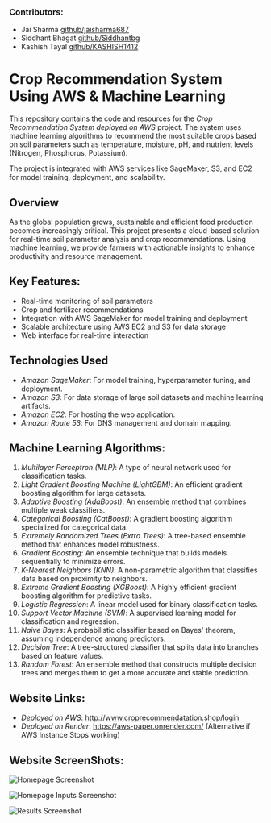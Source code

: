 ### Contributors:
- Jai Sharma [github/jaisharma687](https://github.com/jaisharma687)
- Siddhant Bhagat [github/Siddhantbg](https://github.com/Siddhantbg)
- Kashish Tayal [github/KASHISH1412](https://github.com/KASHISH1412)

# Crop Recommendation System Using AWS & Machine Learning

This repository contains the code and resources for the *Crop Recommendation System deployed on AWS* project. The system uses machine learning algorithms to recommend the most suitable crops based on soil parameters such as temperature, moisture, pH, and nutrient levels (Nitrogen, Phosphorus, Potassium).

The project is integrated with AWS services like SageMaker, S3, and EC2 for model training, deployment, and scalability.

## Overview

As the global population grows, sustainable and efficient food production becomes increasingly critical. This project presents a cloud-based solution for real-time soil parameter analysis and crop recommendations. Using machine learning, we provide farmers with actionable insights to enhance productivity and resource management.

## Key Features:
- Real-time monitoring of soil parameters
- Crop and fertilizer recommendations
- Integration with AWS SageMaker for model training and deployment
- Scalable architecture using AWS EC2 and S3 for data storage
- Web interface for real-time interaction

## Technologies Used
- *Amazon SageMaker*: For model training, hyperparameter tuning, and deployment.
- *Amazon S3*: For data storage of large soil datasets and machine learning artifacts.
- *Amazon EC2*: For hosting the web application.
- *Amazon Route 53*: For DNS management and domain mapping.

## Machine Learning Algorithms:
1. *Multilayer Perceptron (MLP)*: A type of neural network used for classification tasks.
2. *Light Gradient Boosting Machine (LightGBM)*: An efficient gradient boosting algorithm for large datasets.
3. *Adaptive Boosting (AdaBoost)*: An ensemble method that combines multiple weak classifiers.
4. *Categorical Boosting (CatBoost)*: A gradient boosting algorithm specialized for categorical data.
5. *Extremely Randomized Trees (Extra Trees)*: A tree-based ensemble method that enhances model robustness.
6. *Gradient Boosting*: An ensemble technique that builds models sequentially to minimize errors.
7. *K-Nearest Neighbors (KNN)*: A non-parametric algorithm that classifies data based on proximity to neighbors.
8. *Extreme Gradient Boosting (XGBoost)*: A highly efficient gradient boosting algorithm for predictive tasks.
9. *Logistic Regression*: A linear model used for binary classification tasks.
10. *Support Vector Machine (SVM)*: A supervised learning model for classification and regression.
11. *Naive Bayes*: A probabilistic classifier based on Bayes' theorem, assuming independence among predictors.
12. *Decision Tree*: A tree-structured classifier that splits data into branches based on feature values.
13. *Random Forest*: An ensemble method that constructs multiple decision trees and merges them to get a more accurate and stable prediction.

## Website Links:
- *Deployed on AWS*: http://www.croprecommendatation.shop/login
- *Deployed on Render*: https://aws-paper.onrender.com/ (Alternative if AWS Instance Stops working)

## Website ScreenShots:
![Homepage Screenshot](ScreenShots/homepage.jpg)

![Homepage Inputs Screenshot](ScreenShots/homepage_inputs.jpg)

![Results Screenshot](ScreenShots/results.jpg)
